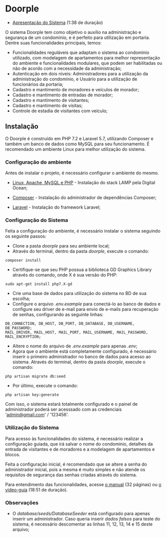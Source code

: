 # Doorple

* [Apresentação do Sistema](https://youtu.be/zxdwRnDzCt8) (1:38 de duração)

O sistema Doorple tem como objetivo o auxílio na administração e segurança de um condomínio, e é perfeito para utilização em portaria. Dentre suas funcionalidades principais, temos:

* Funcionalidades reguláveis que adaptam o sistema ao condomínio utilizado, com modelagem de apartamentos para melhor representação do ambiente e funcionalidades modulares, que podem ser habilitadas ou não de acordo com a necessidade da administração;
* Autenticação em dois níveis: Administradores para a utilização da administração do condomínio, e Usuário para a utilização de funcionários da portaria;
* Cadastro e mantimento de moradores e veículos de morador;
* Cadastro e mantimento de entradas de morador;
* Cadastro e mantimento de visitantes;
* Cadastro e mantimento de visitas;
* Controle de estadia de visitantes com veículo;

## Instalação

O Doorple é construído em PHP 7.2 e Laravel 5.7, utilizando Composer e também um banco de dados como MySQL para seu funcionamento. É recomendado um ambiente Linux para melhor utilização do sistema.

### Configuração do ambiente

Antes de instalar o projeto, é necessário configurar o ambiente do mesmo.

* [Linux, Apache, MySQL e PHP](https://www.digitalocean.com/community/tutorials/how-to-install-linux-apache-mysql-php-lamp-stack-ubuntu-18-04) - Instalação do stack LAMP pela Digital Ocean;

* [Composer](https://getcomposer.org/) - Instalação do administrador de dependências Composer;

* [Laravel](https://laravel.com/docs/5.7/installation) - Instalação do framework Laravel;

### Configuração do Sistema

Feita a configuração do ambiente, é necessário instalar o sistema seguindo os seguinte passos:

* Clone a pasta *doorple* para seu ambiente local;
* Através do terminal, dentro da pasta *doorple*, execute o comando:
```
composer install
```
* Certifique-se que seu PHP possua a biblioteca GD Graphics Library através do comando, onde X é sua versão do PHP: 
```
sudo apt-get install php7.X-gd
```
* Crie uma base de dados para utilização do sistema no BD de sua escolha;
* Configure o arquivo *.env.example* para conectá-lo ao banco de dados e configure seu driver de e-mail para envio de e-mails para recuperação de senhas, configurando as seguinte linhas:
```
DB_CONNECTION, DB_HOST, DB_PORT, DB_DATABASE, DB_USERNAME, DB_PASSWORD;
MAIL_DRIVER, MAIL_HOST, MAIL_PORT, MAIL_USERNAME, MAIL_PASSWORD, MAIL_ENCRYPTION;
```
* Altere o nome do arquivo de *.env.example* para apenas *.env*;
* Agora que o ambiente está completamente configurado, é necessário inserir o primeiro administrador no banco de dados para acesso ao sistema. Através do terminal, dentro da pasta *doorple*, execute o comando:
```
php artisan migrate db:seed
```
* Por último, execute o comando:
```
php artisan key:generate
```

Com isso, o sistema estará totalmente configurado e o painel de administrador poderá ser acesssado com as credenciais 'admin@gmail.com' / '123456'.

### Utilização do Sistema

Para acesso às funcionalidades do sistema, é necessário realizar a configuração guiada, que irá salvar o nome do condomínio, detalhes da entrada de visitantes e de moradores e a modelagem de apartamentos e blocos.

Feita a configuração inicial, é recomendado que se altere a senha do administrador inicial, pois a mesma é muito simples e não atende os requisitos de segurança das senhas criadas através do sistema.

Para entendimento das funcionalidades, acesse [o manual](https://docs.google.com/document/d/1nCfKqeLRyHbqTxtz2PP-SMoji3tcjHCernSXSRzqtLc/edit?usp=sharing) (32 páginas) ou [o vídeo-guia](https://www.youtube.com/watch?v=xlw2W7_cZNs) (18:51 de duração).

### Observações

* O *database/seeds/DatabaseSeeder* está configurado para apenas inserir um administrador. Caso queria inserir *dados falsos* para teste do sistema, é necessário descomentar as linhas 11, 12, 13, 14 e 15 deste arquivo;
